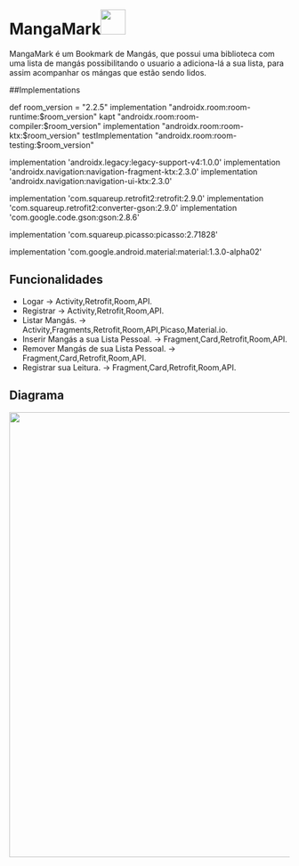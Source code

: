 
<h1>MangaMark<img src="https://user-images.githubusercontent.com/48556068/59041333-c2e31780-884e-11e9-94b9-893494094279.png" width="45" height="45"></h1>

MangaMark é um Bookmark de Mangás, que possui uma biblioteca com uma lista de mangás possibilitando o usuario a adiciona-lá a sua lista, para assim acompanhar os mángas que estão sendo lidos.


##Implementations

   def room_version = "2.2.5"
   implementation "androidx.room:room-runtime:$room_version"
   kapt "androidx.room:room-compiler:$room_version"
   implementation "androidx.room:room-ktx:$room_version"
   testImplementation "androidx.room:room-testing:$room_version"

   implementation 'androidx.legacy:legacy-support-v4:1.0.0'
   implementation 'androidx.navigation:navigation-fragment-ktx:2.3.0'
   implementation 'androidx.navigation:navigation-ui-ktx:2.3.0'

   implementation 'com.squareup.retrofit2:retrofit:2.9.0'
   implementation 'com.squareup.retrofit2:converter-gson:2.9.0'
   implementation 'com.google.code.gson:gson:2.8.6'

   implementation 'com.squareup.picasso:picasso:2.71828'

   implementation 'com.google.android.material:material:1.3.0-alpha02'


## Funcionalidades

- Logar  								-> Activity,Retrofit,Room,API.
- Registrar 							-> Activity,Retrofit,Room,API.
- Listar Mangás.						-> Activity,Fragments,Retrofit,Room,API,Picaso,Material.io.
- Inserir Mangás a sua Lista Pessoal.	-> Fragment,Card,Retrofit,Room,API.
- Remover Mangás de sua Lista Pessoal.	-> Fragment,Card,Retrofit,Room,API.
- Registrar sua Leitura.				-> Fragment,Card,Retrofit,Room,API.

## Diagrama

<img src="https://i.imgur.com/lTCg5EE.png" width="700" height="800">
